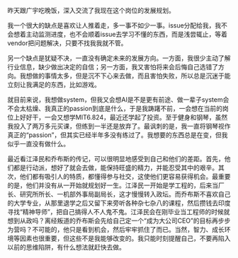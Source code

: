 昨天跟广宇吃晚饭，深入交流了我现在这个岗位的发展规划。

我一个很大的缺点是喜欢让人推着走，多一事不如少一事。issue分配给我，我不会想着主动监测进度，也不会顺着issue去学习不懂的东西，而是浅尝辄止，等着vendor把问题解决，只要不找我我就不管。

另一个缺点是犹疑不决，一直没有确定未来的发展方向。一方面，我很少主动了解行业信息，缺少做出决定的自信；另一方面，我又害怕将来会后悔自己选错了方向。我想做的事情太多，但是沉不下心来去做，而且害怕失败，所以总是沉迷于能立刻让我满足的东西，比如游戏。

就目前来说，我想做system，但我又会想AI是不是更有前途、做一辈子system会不会太枯燥、我真正的passion到底是什么，于是我踌躇不前，一会想在当前的岗位上好好干，一会又想学MIT6.824，最近还学起了投资。至于健身和钢琴，虽然我投入了两万多元买课，但练到一半还是放弃了。最讽刺的是，我一直将钢琴视作真正的“passion”，但其实已经半年多没有练过了。我想要的东西总是在变，但我似乎一直没有做什么。

最近看江泽民和乔布斯的传记，可以很明显地感受到自己和他们的差距。首先，他们都是行动派，想好了就会去做，能保持旺盛的精力，并能忍受其中的艰辛。其次，他们都有吸引人的特质，都懂得参与社交，这使他们更容易获得机会。最重要的是，他们并没有从一开始就规划好一生。江泽民一开始是学工程的，后来当厂长、研究所所长、一机部外事局副局长，这才慢慢转入政坛。而乔布斯不喜欢自己的大学专业，从那里退学之后又留下来旁听各种杂七杂八的课程，然后攒钱去印度寻找“精神导师”，把自己搞得人不人鬼不鬼。江泽民会在刚毕业当工程师的时候就想到从政吗？离经叛道的乔布斯会先给自己定一个“成为大公司CEO”的目标再步步为营吗？不可能的，他只是看到机会，然后牢牢抓住了而已。当然，智力、成长环境等因素也很重要，但这些不是我能够改变的。我只能时刻提醒自己，不要再陷入以前的思维陷阱，有什么想法就赶快去做。